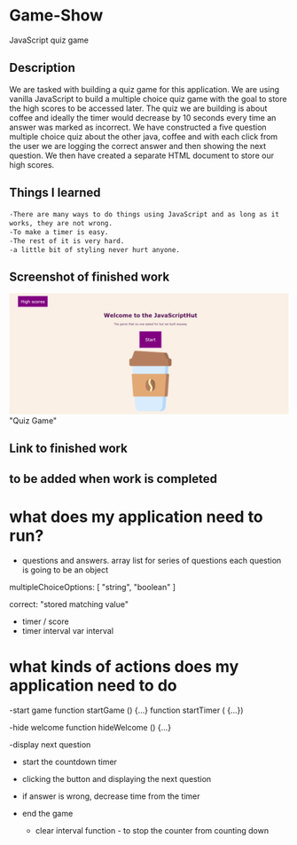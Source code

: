 # Game-Show
JavaScript quiz game 

## Description 
We are tasked with building a quiz game for this application.  We are using vanilla JavaScript to build a multiple choice quiz game with the goal to store the high scores to be accessed later. The quiz we are building is about coffee and ideally the timer would decrease by 10 seconds every time an answer was marked as incorrect.  We have constructed a five question multiple choice quiz about the other java, coffee and with each click from the user we are logging the correct answer and then showing the next question.  We then have created a separate HTML document to store our high scores.    


## Things I learned 
    -There are many ways to do things using JavaScript and as long as it works, they are not wrong.
    -To make a timer is easy.
    -The rest of it is very hard. 
    -a little bit of styling never hurt anyone. 

## Screenshot of finished work
![QuizGame](assets\images\ScreenShot.jpeg)"Quiz Game"

## Link to finished work
to be added when work is completed
-------------------------------------------------------------------------------

# what does my application need to run?
- questions and answers. 
array list for series of questions
each question is going to be an object

multipleChoiceOptions: [
    "string", "boolean"
]

correct: "stored matching value"

- timer / score 
- timer interval var interval

# what kinds of actions does my application need to do 

-start game
function startGame () {...}
function startTimer (  {...})

-hide welcome function hideWelcome () {...}

-display next question 

- start the countdown timer

- clicking the button and displaying the next question

- if answer is wrong, decrease time from the timer 

- end the game 
    - clear interval function - to stop the counter from counting down 